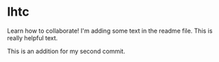 # lhtc
Learn how to collaborate!
I'm adding some text in the readme file. This is really helpful text.

This is an addition for my second commit. 
